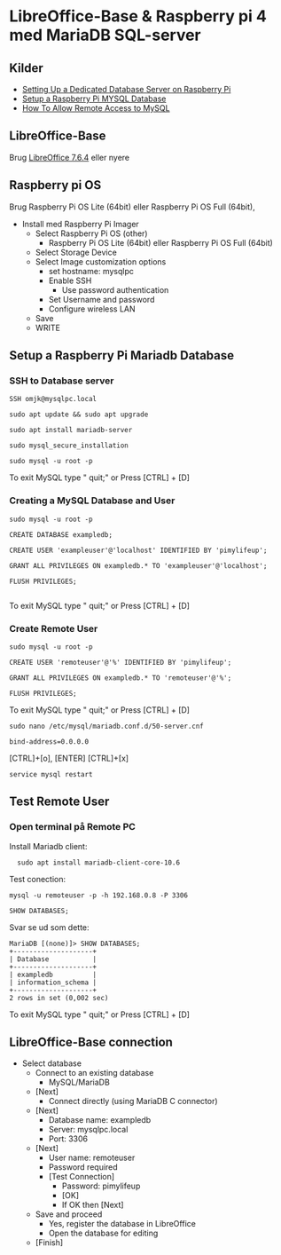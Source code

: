 # LibreOffice-Base & Raspberry pi 4 med MariaDB SQL-server

## Kilder

* [Setting Up a Dedicated Database Server on Raspberry Pi](https://dzone.com/articles/set-up-a-dedicated-database-server-on-raspberry)
* [Setup a Raspberry Pi MYSQL Database](https://pimylifeup.com/raspberry-pi-mysql/)
* [How To Allow Remote Access to MySQL](https://www.digitalocean.com/community/tutorials/how-to-allow-remote-access-to-mysql)

## LibreOffice-Base

Brug [LibreOffice 7.6.4](https://www.libreoffice.org/download/download-libreoffice/) eller nyere

## Raspberry pi OS

Brug Raspberry Pi OS Lite (64bit) eller Raspberry Pi OS Full (64bit), 

* Install med Raspberry Pi Imager
  * Select Raspberry Pi OS (other) 
    * Raspberry Pi OS Lite (64bit) eller Raspberry Pi OS Full (64bit)
  * Select Storage Device
  * Select Image customization options
    * set hostname: mysqlpc
    * Enable SSH
      * Use password authentication
    * Set Username and password
    * Configure wireless LAN
  * Save
  * WRITE

## Setup a Raspberry Pi  Mariadb Database

### SSH to Database server

```code
SSH omjk@mysqlpc.local
```

```code
sudo apt update && sudo apt upgrade
```

```code
sudo apt install mariadb-server
```

```code
sudo mysql_secure_installation
```

```code
sudo mysql -u root -p
```

To exit MySQL type " quit;" or Press [CTRL] + [D]

### Creating a MySQL Database and User

```code
sudo mysql -u root -p
```

```code
CREATE DATABASE exampledb;
```

```code
CREATE USER 'exampleuser'@'localhost' IDENTIFIED BY 'pimylifeup';
```

```code
GRANT ALL PRIVILEGES ON exampledb.* TO 'exampleuser'@'localhost';
```

```code
FLUSH PRIVILEGES;
```

```code
```

To exit MySQL type " quit;" or Press [CTRL] + [D]

### Create Remote User

```code
sudo mysql -u root -p
```

```code
CREATE USER 'remoteuser'@'%' IDENTIFIED BY 'pimylifeup';
```

```code
GRANT ALL PRIVILEGES ON exampledb.* TO 'remoteuser'@'%';
```

```code
FLUSH PRIVILEGES;
```

To exit MySQL type " quit;" or Press [CTRL] + [D]

```code
sudo nano /etc/mysql/mariadb.conf.d/50-server.cnf
```

```code
bind-address=0.0.0.0
```

[CTRL]+[o], [ENTER] [CTRL]+[x]

```code
service mysql restart
```

## Test Remote User

### Open terminal på Remote  PC

Install Mariadb client:

```code
  sudo apt install mariadb-client-core-10.6 
```

Test conection:

```code
mysql -u remoteuser -p -h 192.168.0.8 -P 3306
```

```code
SHOW DATABASES;
```

Svar se ud som dette:

```code
MariaDB [(none)]> SHOW DATABASES;
+--------------------+
| Database           |
+--------------------+
| exampledb          |
| information_schema |
+--------------------+
2 rows in set (0,002 sec)
```

To exit MySQL type " quit;" or Press [CTRL] + [D]

## LibreOffice-Base connection

* Select database
  * Connect to an existing database
    * MySQL/MariaDB
  * [Next]
    * Connect directly (using MariaDB C connector)
  * [Next]
    * Database name: exampledb
    * Server: mysqlpc.local
    * Port: 3306
  * [Next]
    * User name: remoteuser
    * Password required
    * [Test Connection]
      * Password: pimylifeup
      * [OK]
      * If OK then [Next]
  * Save and proceed
    * Yes, register the database in LibreOffice
    * Open the database for editing
  * [Finish]
